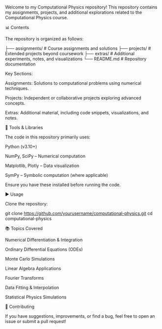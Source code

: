 Welcome to my Computational Physics repository! This repository contains my assignments, projects, and additional explorations related to the Computational Physics course.

📊 Contents

The repository is organized as follows:

├── assignments/          # Course assignments and solutions
├── projects/             # Extended projects beyond coursework
├── extras/               # Additional experiments, notes, and visualizations
└── README.md             # Repository documentation

Key Sections:

Assignments: Solutions to computational problems using numerical techniques.

Projects: Independent or collaborative projects exploring advanced concepts.

Extras: Additional material, including code snippets, visualizations, and notes.

🧰 Tools & Libraries

The code in this repository primarily uses:

Python (v3.10+)

NumPy, SciPy – Numerical computation

Matplotlib, Plotly – Data visualization

SymPy – Symbolic computation (where applicable)

Ensure you have these installed before running the code.

▶️ Usage

Clone the repository:

git clone https://github.com/yourusername/computational-physics.git
cd computational-physics

📚 Topics Covered

Numerical Differentiation & Integration

Ordinary Differential Equations (ODEs)

Monte Carlo Simulations

Linear Algebra Applications

Fourier Transforms

Data Fitting & Interpolation

Statistical Physics Simulations

🤝 Contributing

If you have suggestions, improvements, or find a bug, feel free to open an issue or submit a pull request! 
